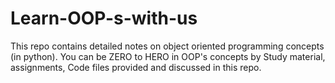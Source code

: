 # Learn-OOP-s-with-us
This repo contains detailed notes on object oriented programming concepts (in python). You can be ZERO to HERO in OOP's concepts by Study material, assignments, Code files provided and discussed in this repo.

